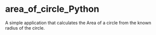 # area_of_circle_Python
A simple application that calculates the Area of a circle from the known radius of the circle.
